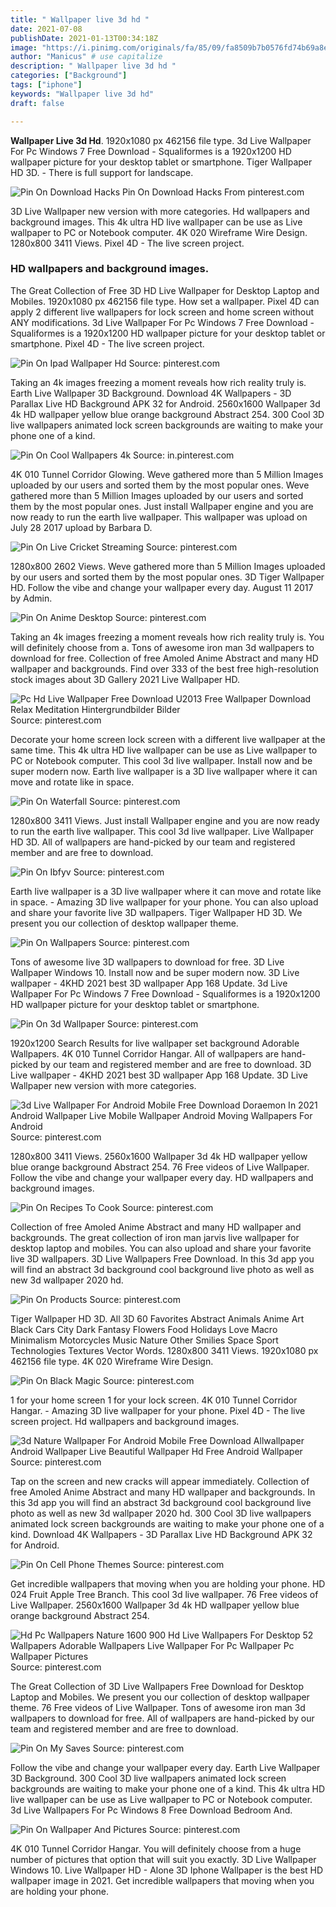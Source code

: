 ```yaml
---
title: " Wallpaper live 3d hd "
date: 2021-07-08
publishDate: 2021-01-13T00:34:18Z
image: "https://i.pinimg.com/originals/fa/85/09/fa8509b7b0576fd74b69a8e83ec2397f.jpg"
author: "Manicus" # use capitalize
description: " Wallpaper live 3d hd "
categories: ["Background"]
tags: ["iphone"]
keywords: "Wallpaper live 3d hd"
draft: false

---
```



**Wallpaper Live 3d Hd**. 1920x1080 px 462156 file type. 3d Live Wallpaper For Pc Windows 7 Free Download - Squaliformes is a 1920x1200 HD wallpaper picture for your desktop tablet or smartphone. Tiger Wallpaper HD 3D. - There is full support for landscape.

![Pin On Download Hacks](https://i.pinimg.com/736x/75/4f/50/754f5013d6c8e1658d4f6b6f4c4f8882.jpg "Pin On Download Hacks")
Pin On Download Hacks From pinterest.com


3D Live Wallpaper new version with more categories. Hd wallpapers and background images. This 4k ultra HD live wallpaper can be use as Live wallpaper to PC or Notebook computer. 4K 020 Wireframe Wire Design. 1280x800 3411 Views. Pixel 4D - The live screen project.

### HD wallpapers and background images.

The Great Collection of Free 3D HD Live Wallpaper for Desktop Laptop and Mobiles. 1920x1080 px 462156 file type. How set a wallpaper. Pixel 4D can apply 2 different live wallpapers for lock screen and home screen without ANY modifications. 3d Live Wallpaper For Pc Windows 7 Free Download - Squaliformes is a 1920x1200 HD wallpaper picture for your desktop tablet or smartphone. Pixel 4D - The live screen project.


![Pin On Ipad Wallpaper Hd](https://i.pinimg.com/originals/46/83/6f/46836fa25f713a031f2c8de703774951.jpg "Pin On Ipad Wallpaper Hd")
Source: pinterest.com

Taking an 4k images freezing a moment reveals how rich reality truly is. Earth Live Wallpaper 3D Background. Download 4K Wallpapers - 3D Parallax Live HD Background APK 32 for Android. 2560x1600 Wallpaper 3d 4k HD wallpaper yellow blue orange background Abstract 254. 300 Cool 3D live wallpapers animated lock screen backgrounds are waiting to make your phone one of a kind.

![Pin On Cool Wallpapers 4k](https://i.pinimg.com/originals/2b/0d/f7/2b0df710e29e82b357e6716a4446eeeb.jpg "Pin On Cool Wallpapers 4k")
Source: in.pinterest.com

4K 010 Tunnel Corridor Glowing. Weve gathered more than 5 Million Images uploaded by our users and sorted them by the most popular ones. Weve gathered more than 5 Million Images uploaded by our users and sorted them by the most popular ones. Just install Wallpaper engine and you are now ready to run the earth live wallpaper. This wallpaper was upload on July 28 2017 upload by Barbara D.

![Pin On Live Cricket Streaming](https://i.pinimg.com/originals/04/41/8b/04418b516e0ebebc143eb5393597d241.jpg "Pin On Live Cricket Streaming")
Source: pinterest.com

1280x800 2602 Views. Weve gathered more than 5 Million Images uploaded by our users and sorted them by the most popular ones. 3D Tiger Wallpaper HD. Follow the vibe and change your wallpaper every day. August 11 2017 by Admin.

![Pin On Anime Desktop](https://i.pinimg.com/originals/49/5e/97/495e9732ad1e277c138bd52c43604d8f.jpg "Pin On Anime Desktop")
Source: pinterest.com

Taking an 4k images freezing a moment reveals how rich reality truly is. You will definitely choose from a. Tons of awesome iron man 3d wallpapers to download for free. Collection of free Amoled Anime Abstract and many HD wallpaper and backgrounds. Find over 333 of the best free high-resolution stock images about 3D Gallery 2021 Live Wallpaper HD.

![Pc Hd Live Wallpaper Free Download U2013 Free Wallpaper Download Relax Meditation Hintergrundbilder Bilder](https://i.pinimg.com/originals/17/98/fe/1798fe91007ecccaab06f71cbc9aadbb.jpg "Pc Hd Live Wallpaper Free Download U2013 Free Wallpaper Download Relax Meditation Hintergrundbilder Bilder")
Source: pinterest.com

Decorate your home screen lock screen with a different live wallpaper at the same time. This 4k ultra HD live wallpaper can be use as Live wallpaper to PC or Notebook computer. This cool 3d live wallpaper. Install now and be super modern now. Earth live wallpaper is a 3D live wallpaper where it can move and rotate like in space.

![Pin On Waterfall](https://i.pinimg.com/originals/08/51/d9/0851d96deadd419830712d2dff58a1ed.jpg "Pin On Waterfall")
Source: pinterest.com

1280x800 3411 Views. Just install Wallpaper engine and you are now ready to run the earth live wallpaper. This cool 3d live wallpaper. Live Wallpaper HD 3D. All of wallpapers are hand-picked by our team and registered member and are free to download.

![Pin On Ibfyv](https://i.pinimg.com/originals/5b/8d/99/5b8d99a39b12ffd440d408e3276bb2cd.jpg "Pin On Ibfyv")
Source: pinterest.com

Earth live wallpaper is a 3D live wallpaper where it can move and rotate like in space. - Amazing 3D live wallpaper for your phone. You can also upload and share your favorite live 3D wallpapers. Tiger Wallpaper HD 3D. We present you our collection of desktop wallpaper theme.

![Pin On Wallpapers](https://i.pinimg.com/originals/e2/08/59/e2085924090c1e5dc0a7f62819a43f13.jpg "Pin On Wallpapers")
Source: pinterest.com

Tons of awesome live 3D wallpapers to download for free. 3D Live Wallpaper Windows 10. Install now and be super modern now. 3D Live wallpaper - 4KHD 2021 best 3D wallpaper App 168 Update. 3d Live Wallpaper For Pc Windows 7 Free Download - Squaliformes is a 1920x1200 HD wallpaper picture for your desktop tablet or smartphone.

![Pin On 3d Wallpaper](https://i.pinimg.com/originals/33/2e/9b/332e9b9fa0976ad0ec3845b6effa82c8.jpg "Pin On 3d Wallpaper")
Source: pinterest.com

1920x1200 Search Results for live wallpaper set background Adorable Wallpapers. 4K 010 Tunnel Corridor Hangar. All of wallpapers are hand-picked by our team and registered member and are free to download. 3D Live wallpaper - 4KHD 2021 best 3D wallpaper App 168 Update. 3D Live Wallpaper new version with more categories.

![3d Live Wallpaper For Android Mobile Free Download Doraemon In 2021 Android Wallpaper Live Mobile Wallpaper Android Moving Wallpapers For Android](https://i.pinimg.com/originals/fe/41/34/fe4134aa9e3085b92724c24eb8f07020.jpg "3d Live Wallpaper For Android Mobile Free Download Doraemon In 2021 Android Wallpaper Live Mobile Wallpaper Android Moving Wallpapers For Android")
Source: pinterest.com

1280x800 3411 Views. 2560x1600 Wallpaper 3d 4k HD wallpaper yellow blue orange background Abstract 254. 76 Free videos of Live Wallpaper. Follow the vibe and change your wallpaper every day. HD wallpapers and background images.

![Pin On Recipes To Cook](https://i.pinimg.com/originals/0e/49/09/0e49090bbc6a9db66cbede2453008ee6.jpg "Pin On Recipes To Cook")
Source: pinterest.com

Collection of free Amoled Anime Abstract and many HD wallpaper and backgrounds. The great collection of iron man jarvis live wallpaper for desktop laptop and mobiles. You can also upload and share your favorite live 3D wallpapers. 3D Live Wallpapers Free Download. In this 3d app you will find an abstract 3d background cool background live photo as well as new 3d wallpaper 2020 hd.

![Pin On Products](https://i.pinimg.com/originals/06/d3/4f/06d34ff135604e9736f8e3c65bb85d29.jpg "Pin On Products")
Source: pinterest.com

Tiger Wallpaper HD 3D. All 3D 60 Favorites Abstract Animals Anime Art Black Cars City Dark Fantasy Flowers Food Holidays Love Macro Minimalism Motorcycles Music Nature Other Smilies Space Sport Technologies Textures Vector Words. 1280x800 3411 Views. 1920x1080 px 462156 file type. 4K 020 Wireframe Wire Design.

![Pin On Black Magic](https://i.pinimg.com/originals/02/ff/c1/02ffc186172da32ff29126a6cc3f1673.jpg "Pin On Black Magic")
Source: pinterest.com

1 for your home screen 1 for your lock screen. 4K 010 Tunnel Corridor Hangar. - Amazing 3D live wallpaper for your phone. Pixel 4D - The live screen project. Hd wallpapers and background images.

![3d Nature Wallpaper For Android Mobile Free Download Allwallpaper Android Wallpaper Live Beautiful Wallpaper Hd Free Android Wallpaper](https://i.pinimg.com/736x/8a/6f/1c/8a6f1c356a38ebafb5371ce57f5be63e.jpg "3d Nature Wallpaper For Android Mobile Free Download Allwallpaper Android Wallpaper Live Beautiful Wallpaper Hd Free Android Wallpaper")
Source: pinterest.com

Tap on the screen and new cracks will appear immediately. Collection of free Amoled Anime Abstract and many HD wallpaper and backgrounds. In this 3d app you will find an abstract 3d background cool background live photo as well as new 3d wallpaper 2020 hd. 300 Cool 3D live wallpapers animated lock screen backgrounds are waiting to make your phone one of a kind. Download 4K Wallpapers - 3D Parallax Live HD Background APK 32 for Android.

![Pin On Cell Phone Themes](https://i.pinimg.com/originals/ac/34/f7/ac34f7369091a5dd1c6de9a2b145f687.jpg "Pin On Cell Phone Themes")
Source: pinterest.com

Get incredible wallpapers that moving when you are holding your phone. HD 024 Fruit Apple Tree Branch. This cool 3d live wallpaper. 76 Free videos of Live Wallpaper. 2560x1600 Wallpaper 3d 4k HD wallpaper yellow blue orange background Abstract 254.

![Hd Pc Wallpapers Nature 1600 900 Hd Live Wallpapers For Desktop 52 Wallpapers Adorable Wallpapers Live Wallpaper For Pc Wallpaper Pc Wallpaper Pictures](https://i.pinimg.com/originals/9b/58/2e/9b582ea571361e8a20fdc06d95cac842.jpg "Hd Pc Wallpapers Nature 1600 900 Hd Live Wallpapers For Desktop 52 Wallpapers Adorable Wallpapers Live Wallpaper For Pc Wallpaper Pc Wallpaper Pictures")
Source: pinterest.com

The Great Collection of 3D Live Wallpapers Free Download for Desktop Laptop and Mobiles. We present you our collection of desktop wallpaper theme. 76 Free videos of Live Wallpaper. Tons of awesome iron man 3d wallpapers to download for free. All of wallpapers are hand-picked by our team and registered member and are free to download.

![Pin On My Saves](https://i.pinimg.com/originals/ff/84/25/ff84252e7bfe99cdf5afac8ee18aa3e7.jpg "Pin On My Saves")
Source: pinterest.com

Follow the vibe and change your wallpaper every day. Earth Live Wallpaper 3D Background. 300 Cool 3D live wallpapers animated lock screen backgrounds are waiting to make your phone one of a kind. This 4k ultra HD live wallpaper can be use as Live wallpaper to PC or Notebook computer. 3d Live Wallpapers For Pc Windows 8 Free Download Bedroom And.

![Pin On Wallpaper And Pictures](https://i.pinimg.com/originals/fa/85/09/fa8509b7b0576fd74b69a8e83ec2397f.jpg "Pin On Wallpaper And Pictures")
Source: pinterest.com

4K 010 Tunnel Corridor Hangar. You will definitely choose from a huge number of pictures that option that will suit you exactly. 3D Live Wallpaper Windows 10. Live Wallpaper HD - Alone 3D Iphone Wallpaper is the best HD wallpaper image in 2021. Get incredible wallpapers that moving when you are holding your phone.

